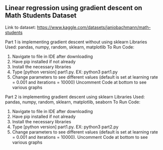 ## Linear regression using gradient descent on Math Students Dataset
Link to dataset: https://www.kaggle.com/datasets/janiobachmann/math-students

Part 1 is implementing gradient descent without using sklearn
Libraries Used: pandas, numpy, random, sklearn, matplotlib
To Run Code:
  1. Navigate to file in IDE after downloading
  2. Have pip installed if not already
  3. Install the necessary libraries
  3. Type [python version] part1.py. EX: python3 part1.py
  4. Change parameters to see different values 
    (default is set at learning rate = 0.001 and iterations = 10000)
    Uncomment Code at bottom to see various graphs


Part 2 is implementing gradient descent using sklearn
Libraries Used: pandas, numpy, random, sklearn, matplotlib, seaborn
To Run Code:
  1. Navigate to file in IDE after downloading
  2. Have pip installed if not already
  3. Install the necessary libraries
  4. Type [python version] part1.py. EX: python3 part2.py
  5. Change parameters to see different values 
    (default is set at learning rate = 0.001 and iterations = 10000). 
    Uncomment Code at bottom to see various graphs
